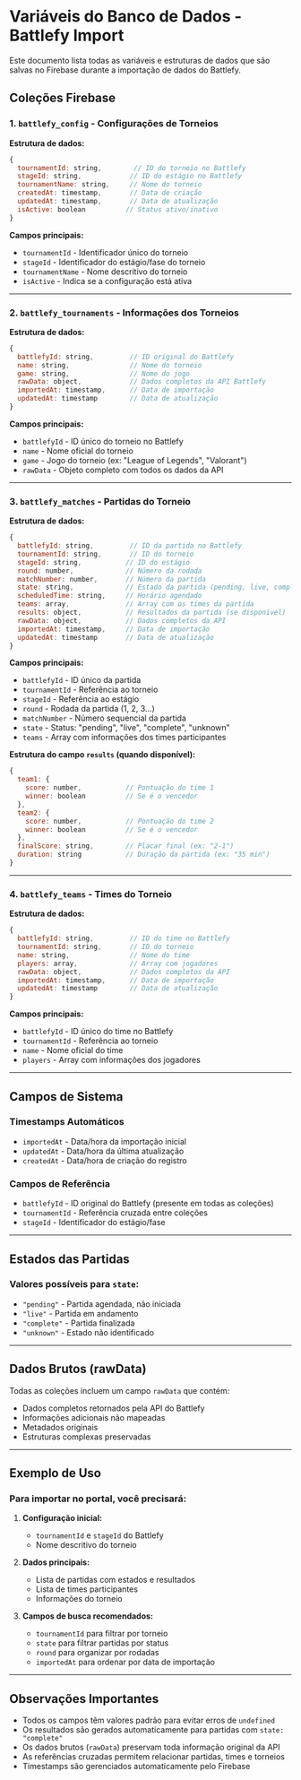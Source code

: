 # Variáveis do Banco de Dados - Battlefy Import

Este documento lista todas as variáveis e estruturas de dados que são salvas no Firebase durante a importação de dados do Battlefy.

## Coleções Firebase

### 1. `battlefy_config` - Configurações de Torneios

**Estrutura de dados:**
```javascript
{
  tournamentId: string,        // ID do torneio no Battlefy
  stageId: string,            // ID do estágio no Battlefy
  tournamentName: string,     // Nome do torneio
  createdAt: timestamp,       // Data de criação
  updatedAt: timestamp,       // Data de atualização
  isActive: boolean          // Status ativo/inativo
}
```

**Campos principais:**
- `tournamentId` - Identificador único do torneio
- `stageId` - Identificador do estágio/fase do torneio
- `tournamentName` - Nome descritivo do torneio
- `isActive` - Indica se a configuração está ativa

---

### 2. `battlefy_tournaments` - Informações dos Torneios

**Estrutura de dados:**
```javascript
{
  battlefyId: string,         // ID original do Battlefy
  name: string,               // Nome do torneio
  game: string,               // Nome do jogo
  rawData: object,            // Dados completos da API Battlefy
  importedAt: timestamp,      // Data de importação
  updatedAt: timestamp        // Data de atualização
}
```

**Campos principais:**
- `battlefyId` - ID único do torneio no Battlefy
- `name` - Nome oficial do torneio
- `game` - Jogo do torneio (ex: "League of Legends", "Valorant")
- `rawData` - Objeto completo com todos os dados da API

---

### 3. `battlefy_matches` - Partidas do Torneio

**Estrutura de dados:**
```javascript
{
  battlefyId: string,         // ID da partida no Battlefy
  tournamentId: string,       // ID do torneio
  stageId: string,           // ID do estágio
  round: number,             // Número da rodada
  matchNumber: number,       // Número da partida
  state: string,             // Estado da partida (pending, live, complete)
  scheduledTime: string,     // Horário agendado
  teams: array,              // Array com os times da partida
  results: object,           // Resultados da partida (se disponível)
  rawData: object,           // Dados completos da API
  importedAt: timestamp,     // Data de importação
  updatedAt: timestamp       // Data de atualização
}
```

**Campos principais:**
- `battlefyId` - ID único da partida
- `tournamentId` - Referência ao torneio
- `stageId` - Referência ao estágio
- `round` - Rodada da partida (1, 2, 3...)
- `matchNumber` - Número sequencial da partida
- `state` - Status: "pending", "live", "complete", "unknown"
- `teams` - Array com informações dos times participantes

**Estrutura do campo `results` (quando disponível):**
```javascript
{
  team1: {
    score: number,           // Pontuação do time 1
    winner: boolean          // Se é o vencedor
  },
  team2: {
    score: number,           // Pontuação do time 2
    winner: boolean          // Se é o vencedor
  },
  finalScore: string,        // Placar final (ex: "2-1")
  duration: string           // Duração da partida (ex: "35 min")
}
```

---

### 4. `battlefy_teams` - Times do Torneio

**Estrutura de dados:**
```javascript
{
  battlefyId: string,         // ID do time no Battlefy
  tournamentId: string,       // ID do torneio
  name: string,               // Nome do time
  players: array,             // Array com jogadores
  rawData: object,            // Dados completos da API
  importedAt: timestamp,      // Data de importação
  updatedAt: timestamp        // Data de atualização
}
```

**Campos principais:**
- `battlefyId` - ID único do time no Battlefy
- `tournamentId` - Referência ao torneio
- `name` - Nome oficial do time
- `players` - Array com informações dos jogadores

---

## Campos de Sistema

### Timestamps Automáticos
- `importedAt` - Data/hora da importação inicial
- `updatedAt` - Data/hora da última atualização
- `createdAt` - Data/hora de criação do registro

### Campos de Referência
- `battlefyId` - ID original do Battlefy (presente em todas as coleções)
- `tournamentId` - Referência cruzada entre coleções
- `stageId` - Identificador do estágio/fase

---

## Estados das Partidas

### Valores possíveis para `state`:
- `"pending"` - Partida agendada, não iniciada
- `"live"` - Partida em andamento
- `"complete"` - Partida finalizada
- `"unknown"` - Estado não identificado

---

## Dados Brutos (rawData)

Todas as coleções incluem um campo `rawData` que contém:
- Dados completos retornados pela API do Battlefy
- Informações adicionais não mapeadas
- Metadados originais
- Estruturas complexas preservadas

---

## Exemplo de Uso

### Para importar no portal, você precisará:

1. **Configuração inicial:**
   - `tournamentId` e `stageId` do Battlefy
   - Nome descritivo do torneio

2. **Dados principais:**
   - Lista de partidas com estados e resultados
   - Lista de times participantes
   - Informações do torneio

3. **Campos de busca recomendados:**
   - `tournamentId` para filtrar por torneio
   - `state` para filtrar partidas por status
   - `round` para organizar por rodadas
   - `importedAt` para ordenar por data de importação

---

## Observações Importantes

- Todos os campos têm valores padrão para evitar erros de `undefined`
- Os resultados são gerados automaticamente para partidas com `state: "complete"`
- Os dados brutos (`rawData`) preservam toda informação original da API
- As referências cruzadas permitem relacionar partidas, times e torneios
- Timestamps são gerenciados automaticamente pelo Firebase